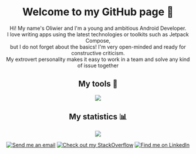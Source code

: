 <h1 align="center">Welcome to my GitHub page 👋 </h1>
<div align="center"> 
Hi! My name's Oliwier and I'm a young and ambitious Android Developer. <br/>
I love writing apps using the latest technologies or toolkits such as Jetpack Compose, <br/>
but I do not forget about the basics!
I'm very open-minded and ready for constructive criticism. <br/>
My extrovert personality makes it easy to work in a team and solve any kind of issue together
</div>
<h2 align="center"> My tools 🔨 </h2>
<p align="center"><img src="https://skillicons.dev/icons?i=github,androidstudio,kotlin"/>
<h2 align="center"> My statistics 📊 </h2>
<p align="center"><img src="https://github-readme-stats.vercel.app/api?username=JuncProgramming&hide=stars,prs&show_icons=true&theme=merko&rank_icon=github&include_all_commits=true"</p>
<br/>
<p align="center"><a href="oli.junc@gmail.com" target="_blank"><img src="https://img.shields.io/badge/Gmail-D14836?style=for-the-badge&logo=gmail&logoColor=white" title="Send me an email"></a>
<a href="https://stackoverflow.com/users/16768434/juncu" target="_blank"><img src="https://img.shields.io/badge/StackOverflow-FE7A16?style=for-the-badge&logo=stack-overflow&logoColor=white" title="Check out my StackOverflow"></a>
<a href="https://www.linkedin.com/in/oliwierjuncewicz" target="_blank"><img src="https://img.shields.io/badge/LinkedIn-0077B5?style=for-the-badge&logo=linkedin&logoColor=white" title="Find me on LinkedIn"></a></p>
